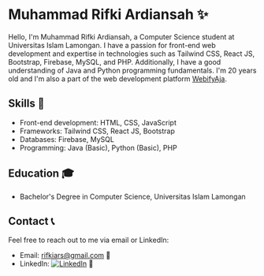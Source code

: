 # Muhammad Rifki Ardiansah ✨

Hello, I'm Muhammad Rifki Ardiansah, a Computer Science student at Universitas Islam Lamongan. I have a passion for front-end web development and expertise in technologies such as Tailwind CSS, React JS, Bootstrap, Firebase, MySQL, and PHP. Additionally, I have a good understanding of Java and Python programming fundamentals. I'm 20 years old and I'm also a part of the web development platform [WebifyAja](https://www.webifyaja.com).

## Skills 🚀

- Front-end development: HTML, CSS, JavaScript
- Frameworks: Tailwind CSS, React JS, Bootstrap
- Databases: Firebase, MySQL
- Programming: Java (Basic), Python (Basic), PHP

## Education 🎓

- Bachelor's Degree in Computer Science, Universitas Islam Lamongan

## Contact 📞

Feel free to reach out to me via email or LinkedIn:

- Email: rifkiars@gmail.com 📧
- LinkedIn: [![LinkedIn](https://img.shields.io/badge/-LinkedIn-blue?style=flat-square&logo=linkedin&logoColor=white)](https://www.linkedin.com/in/rifkiars/) 💼
